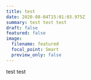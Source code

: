 ```yaml
---
title: test
date: 2020-08-04T15:01:03.975Z
summary: test test test
draft: false
featured: false
image:
  filename: featured
  focal_point: Smart
  preview_only: false
---
```

test test
